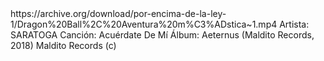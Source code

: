 <channel>
<title>Canal personal</title>
<item>
	<title>DRAGON BALL Z </title>
	<link>https://archive.org/download/por-encima-de-la-ley-1/Dragon%20Ball%2C%20Aventura%20m%C3%ADstica~1.mp4</link>
	<description>Artista: SARATOGA
Canción: Acuérdate De Mí
Álbum: Aeternus (Maldito Records, 2018)
Maldito Records (c)</description>
	<media:thumbnail url="https://pbs.twimg.com/media/BSNBRI8CcAAB48T.jpg"/>
	<media:thumbnail url="https://www.dragonball.uno/wp-content/uploads/2018/07/0.jpg"/>
</item>
